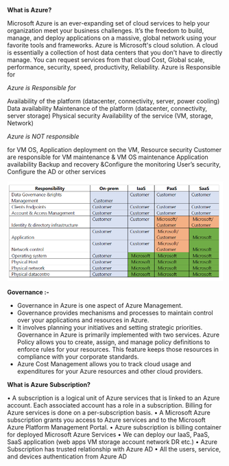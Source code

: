 **What is Azure?**

Microsoft Azure is an ever-expanding set of cloud services to help your organization meet your business challenges. It’s the freedom to build, manage, and deploy applications on a massive, global network using your favorite tools and frameworks.
Azure is Microsoft's cloud solution. A cloud is essentially a collection of host data centers that you don't have to directly manage. You can request services from that cloud Cost, Global scale, performance, security, speed, productivity, Reliability.
Azure is Responsible for



*Azure is Responsible for*

Availability of the platform (datacenter, connectivity, server, power cooling) Data availability Maintenance of the platform (datacenter, connectivity, server storage) Physical security Availability of the service (VM, storage, Network)

*Azure is NOT responsible*

for VM OS, Application deployment on the VM, Resource security Customer are responsible for VM maintenance & VM OS maintenance Application availability Backup and recovery &Configure the monitoring User’s security, Configure the AD or other services

![alt text](image.png)


**Governance :-**

* Governance in Azure is one aspect of Azure Management.
* Governance provides mechanisms and processes to maintain control over your applications and resources in Azure. 
* It involves planning your initiatives and setting strategic priorities. Governance in Azure is primarily implemented with two   services. Azure Policy allows you to create, assign, and manage policy definitions to enforce rules for your resources. This feature keeps those resources in compliance with your corporate standards. 
* Azure Cost Management allows you to track cloud usage and expenditures for your Azure resources and other cloud providers.


**What is Azure Subscription?**


• A subscription is a logical unit of Azure services that is linked to an Azure account. Each associated account has a role in a subscription. Billing for Azure services is done on a per-subscription basis.
• A Microsoft Azure subscription grants you access to Azure services and to the Microsoft Azure Platform Management Portal.
• Azure subscription is billing container for deployed Microsoft Azure Services
• We can deploy our IaaS, PaaS, SaaS application (web apps VM storage account network DR etc.)
• Azure Subscription has trusted relationship with Azure AD
• All the users, service, and devices authentication from Azure AD